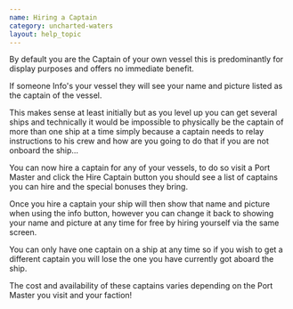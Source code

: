 ```yaml
---
name: Hiring a Captain
category: uncharted-waters
layout: help_topic
---
```

By default you are the Captain of your own vessel this is predominantly for display purposes and offers no immediate benefit.

If someone Info's your vessel they will see your name and picture listed as the captain of the vessel.

This makes sense at least initially but as you level up you can get several ships and technically it would be impossible to physically be the captain of more than one ship at a time simply because a captain needs to relay instructions to his crew and how are you going to do that if you are not onboard the ship...

You can now hire a captain for any of your vessels, to do so visit a Port Master and click the Hire Captain button you should see a list of captains you can hire and the special bonuses they bring.

Once you hire a captain your ship will then show that name and picture when using the info button, however you can change it back to showing your name and picture at any time for free by hiring yourself via the same screen.

You can only have one captain on a ship at any time so if you wish to get a different captain you will lose the one you have currently got aboard the ship.

The cost and availability of these captains varies depending on the Port Master you visit and your faction!
